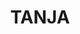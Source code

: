 ---
lastmod: '2025-04-06T06:05:20+00:00'
latitude: -36.737758
layout: suburb
longitude: 149.699222
postcode: '2550'
state: NSW
title: TANJA
url: /nsw/tanja/
---
